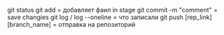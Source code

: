 git status
git add = добавляет фаил in stage
git commit -m "comment" = save changies
git log / log --oneline = что записали
git push [rep_link] [branch_name] = отправка на репозиторий